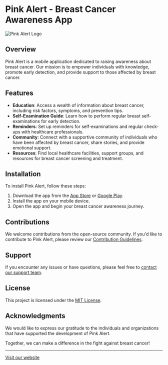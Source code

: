 # Pink Alert - Breast Cancer Awareness App

![Pink Alert Logo](app_logo.png)

## Overview

Pink Alert is a mobile application dedicated to raising awareness about breast cancer. Our mission is to empower individuals with knowledge, promote early detection, and provide support to those affected by breast cancer.

## Features

- **Education**: Access a wealth of information about breast cancer, including risk factors, symptoms, and prevention tips.
- **Self-Examination Guide**: Learn how to perform regular breast self-examinations for early detection.
- **Reminders**: Set up reminders for self-examinations and regular check-ups with healthcare professionals.
- **Community**: Connect with a supportive community of individuals who have been affected by breast cancer, share stories, and provide emotional support.
- **Resources**: Find local healthcare facilities, support groups, and resources for breast cancer screening and treatment.

## Installation

To install Pink Alert, follow these steps:

1. Download the app from the [App Store](https://example-link-to-app-store.com) or [Google Play](https://example-link-to-google-play.com).
2. Install the app on your mobile device.
3. Open the app and begin your breast cancer awareness journey.

## Contributions

We welcome contributions from the open-source community. If you'd like to contribute to Pink Alert, please review our [Contribution Guidelines](CONTRIBUTING.md).

## Support

If you encounter any issues or have questions, please feel free to [contact our support team](mailto:support@pinkalertapp.com).

## License

This project is licensed under the [MIT License](LICENSE).

## Acknowledgments

We would like to express our gratitude to the individuals and organizations that have supported the development of Pink Alert.

Together, we can make a difference in the fight against breast cancer!

---

[Visit our website](https://www.pinkalertapp.com)
